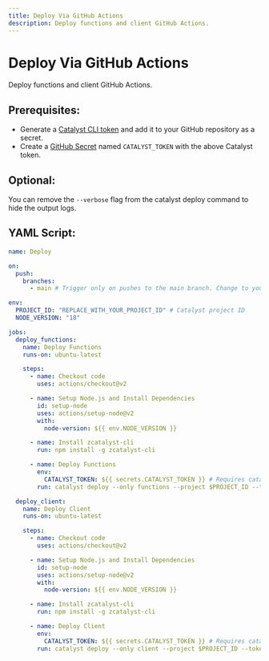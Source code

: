```yaml
---
title: Deploy Via GitHub Actions
description: Deploy functions and client GitHub Actions.
---
```


# Deploy Via GitHub Actions

Deploy functions and client GitHub Actions.

## Prerequisites:

- Generate a [Catalyst CLI token](https://docs.catalyst.zoho.com/en/cli/v1/working-with-tokens/generate-token/) and add it to your GitHub repository as a secret.
- Create a [GitHub Secret](https://docs.github.com/en/actions/security-guides/encrypted-secrets) named `CATALYST_TOKEN` with the above Catalyst token.

## Optional:

You can remove the `--verbose` flag from the catalyst deploy command to hide the output logs.

## YAML Script:

```yaml
name: Deploy

on:
  push:
    branches:
      - main # Trigger only on pushes to the main branch. Change to your branch name.

env:
  PROJECT_ID: "REPLACE_WITH_YOUR_PROJECT_ID" # Catalyst project ID
  NODE_VERSION: "18"

jobs:
  deploy_functions:
    name: Deploy Functions
    runs-on: ubuntu-latest

    steps:
      - name: Checkout code
        uses: actions/checkout@v2

      - name: Setup Node.js and Install Dependencies
        id: setup-node
        uses: actions/setup-node@v2
        with:
          node-version: ${{ env.NODE_VERSION }}

      - name: Install zcatalyst-cli
        run: npm install -g zcatalyst-cli

      - name: Deploy Functions
        env:
          CATALYST_TOKEN: ${{ secrets.CATALYST_TOKEN }} # Requires catalyst token secret
        run: catalyst deploy --only functions --project $PROJECT_ID --token $CATALYST_TOKEN --verbose

  deploy_client:
    name: Deploy Client
    runs-on: ubuntu-latest

    steps:
      - name: Checkout code
        uses: actions/checkout@v2

      - name: Setup Node.js and Install Dependencies
        id: setup-node
        uses: actions/setup-node@v2
        with:
          node-version: ${{ env.NODE_VERSION }}

      - name: Install zcatalyst-cli
        run: npm install -g zcatalyst-cli

      - name: Deploy Client
        env:
          CATALYST_TOKEN: ${{ secrets.CATALYST_TOKEN }} # Requires catalyst token secret
        run: catalyst deploy --only client --project $PROJECT_ID --token $CATALYST_TOKEN --verbose
```

